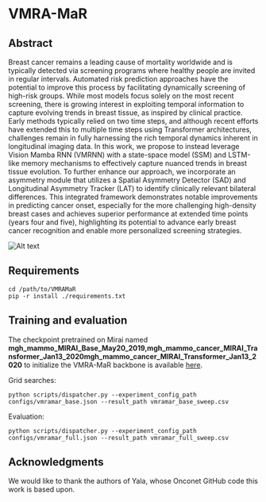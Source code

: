 # VMRA-MaR
## Abstract
Breast cancer remains a leading cause of mortality worldwide and is typically detected via screening programs where healthy people are invited in regular intervals. Automated risk prediction approaches have the potential to improve this process by facilitating dynamically screening of high-risk groups. While most models focus solely on the most recent screening, there is growing interest in exploiting temporal information to capture evolving trends in breast tissue, as inspired by clinical practice. Early methods typically relied on two time steps, and although recent efforts have extended this to multiple time steps using Transformer architectures, challenges remain in fully harnessing the rich temporal dynamics inherent in longitudinal imaging data. In this work, we propose to instead leverage Vision Mamba RNN (VMRNN) with a state-space model (SSM) and LSTM-like memory mechanisms to effectively capture nuanced trends in breast tissue evolution. To further enhance our approach, we incorporate an asymmetry module that utilizes a Spatial Asymmetry Detector (SAD) and Longitudinal Asymmetry Tracker (LAT) to identify clinically relevant bilateral differences. This integrated framework demonstrates notable improvements in predicting cancer onset, especially for the more challenging high-density breast cases and achieves superior performance at extended time points (years four and five), highlighting its potential to advance early breast cancer recognition and enable more personalized screening strategies.


![Alt text](scripts/structure.png)

## Requirements

```
cd /path/to/VMRAMaR
pip -r install ./requirements.txt
```

## Training and evaluation

The checkpoint pretrained on Mirai named **mgh_mammo_MIRAI_Base_May20_2019,mgh_mammo_cancer_MIRAI_Transformer_Jan13_2020mgh_mammo_cancer_MIRAI_Transformer_Jan13_2020** to initialize the VMRA-MaR backbone is available [here](https://www.dropbox.com/scl/fi/xdbvk606omyc9yus8mbze/oncoserve_mirai.0.5.0.tar?rlkey=lkuc9aqejfd6dmbj3t8xieqez&e=1&dl=0).

Grid searches:

```
python scripts/dispatcher.py --experiment_config_path configs/vmramar_base.json --result_path vmramar_base_sweep.csv
```

Evaluation:

```
python scripts/dispatcher.py --experiment_config_path configs/vmramar_full.json --result_path vmramar_full_sweep.csv
```
## Acknowledgments
We would like to thank the authors of Yala, whose Onconet GitHub code this work is based upon.

